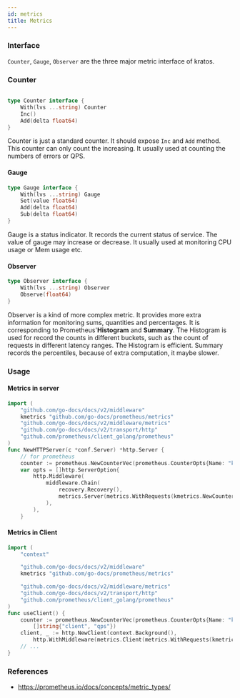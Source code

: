 ```yaml
---
id: metrics
title: Metrics
---
```


### Interface

`Counter`, `Gauge`, `Observer` are the three major metric interface of kratos.

### Counter

```go

type Counter interface {
	With(lvs ...string) Counter
	Inc()
	Add(delta float64)
}
```



Counter is just a standard counter. It should expose `Inc` and `Add` method. This counter can only count the increasing. It usually used at counting the numbers of errors or QPS.

#### Gauge

```go
type Gauge interface {
	With(lvs ...string) Gauge
	Set(value float64)
	Add(delta float64)
	Sub(delta float64)
}
```

Gauge is a status indicator. It records the current status of service. The value of gauge may increase or decrease. It usually used at monitoring CPU usage or Mem usage etc.

#### Observer

```go
type Observer interface {
	With(lvs ...string) Observer
	Observe(float64)
}
```
Observer is a kind of more complex metric. It provides more extra information for monitoring sums, quantities and percentages. It is corresponding to Prometheus'**Histogram** and **Summary**. The Histogram is used for record the counts in different buckets, such as the count of requests in different latency ranges. The Histogram is efficient. Summary records the percentiles, because of extra computation, it maybe slower.


### Usage

#### Metrics in server

```go
import (
	"github.com/go-docs/docs/v2/middleware"
	kmetrics "github.com/go-docs/prometheus/metrics"
	"github.com/go-docs/docs/v2/middleware/metrics"
	"github.com/go-docs/docs/v2/transport/http"
	"github.com/prometheus/client_golang/prometheus"
)
func NewHTTPServer(c *conf.Server) *http.Server {
    // for prometheus 
	counter := prometheus.NewCounterVec(prometheus.CounterOpts{Name: "kratos_counter"}, []string{"server", "qps"})
	var opts = []http.ServerOption{
		http.Middleware(
			middleware.Chain(
				recovery.Recovery(),
				metrics.Server(metrics.WithRequests(kmetrics.NewCounter(counter))),
			),
		),
	}

```

#### Metrics in Client

```go
import (
	"context"

	"github.com/go-docs/docs/v2/middleware"
	kmetrics "github.com/go-docs/prometheus/metrics"

	"github.com/go-docs/docs/v2/middleware/metrics"
	"github.com/go-docs/docs/v2/transport/http"
	"github.com/prometheus/client_golang/prometheus"
)
func useClient() {
	counter := prometheus.NewCounterVec(prometheus.CounterOpts{Name: "kratos_counter"},
		[]string{"client", "qps"})
	client, _ := http.NewClient(context.Background(),
		http.WithMiddleware(metrics.Client(metrics.WithRequests(kmetrics.NewCounter(counter)))))
	// ...
}
```



### References

* https://prometheus.io/docs/concepts/metric_types/
